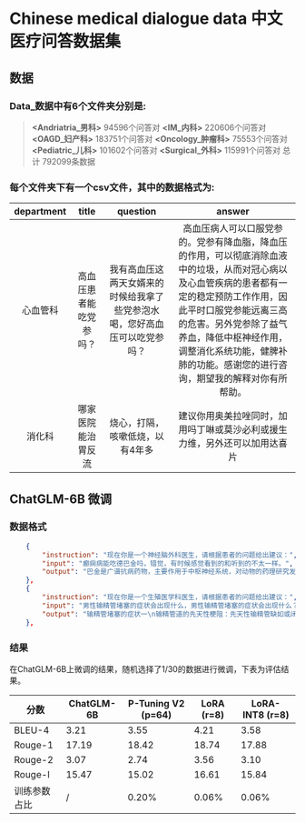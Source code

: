# Chinese medical dialogue data 中文医疗问答数据集

## 数据

### Data_数据中有6个文件夹分别是:
>**<Andriatria_男科>**  94596个问答对
> **<IM_内科>**        220606个问答对
**<OAGD_妇产科>**      183751个问答对
**<Oncology_肿瘤科>**   75553个问答对
 **<Pediatric_儿科>**  101602个问答对
 **<Surgical_外科>**   115991个问答对
 总计 792099条数据

### 每个文件夹下有一个csv文件，其中的数据格式为:

department | title | question |  answer
:-: | :-: | :-: | :-: 
心血管科|高血压患者能吃党参吗？|我有高血压这两天女婿来的时候给我拿了些党参泡水喝，您好高血压可以吃党参吗？|高血压病人可以口服党参的。党参有降血脂，降血压的作用，可以彻底消除血液中的垃圾，从而对冠心病以及心血管疾病的患者都有一定的稳定预防工作作用，因此平时口服党参能远离三高的危害。另外党参除了益气养血，降低中枢神经作用，调整消化系统功能，健脾补肺的功能。感谢您的进行咨询，期望我的解释对你有所帮助。|
消化科|哪家医院能治胃反流|烧心，打隔，咳嗽低烧，以有4年多| 建议你用奥美拉唑同时，加用吗丁啉或莫沙必利或援生力维，另外还可以加用达喜片|

## ChatGLM-6B 微调

### 数据格式

```json
    {
        "instruction": "现在你是一个神经脑外科医生，请根据患者的问题给出建议：",
        "input": "癫痫病能吃德巴金吗，错觉，有时候感觉看到的和听到的不太一样。",
        "output": "巴金是广谱抗病药物，主要作用于中枢神经系统，对动物的药理研究发现德巴金对各种癫痫的实验模型（全身性和部分性）均有抗惊厥作用，对人的各种类型癫痫发作有抑制作用，作用机理可能与增加γ-氨基丁酸的浓度有关。 主要是治癫痫药物。建议在医生的知道下，用药，祝您身体早日康复。"
    },
    {
        "instruction": "现在你是一个生殖医学科医生，请根据患者的问题给出建议：",
        "input": "男性输精管堵塞的症状会出现什么，男性输精管堵塞的症状会出现什么？输精管堵塞的症状会有哪些？",
        "output": "输精管堵塞的症状一\n输精管道的先天性梗阻：先天性输精管缺如或闭塞、先天性附睾发育不良、附睾与睾丸不连接、先天性精囊缺如或射精管缺如。\n输精管堵塞的症状二\n输精管道的感染：这一输精管堵塞的症状有结核、淋病及血丝虫病，当结核杆菌侵及输精管壁，使输精管壁增厚，输精管变硬变粗，呈串珠状，病变可沿输精管蔓延到附睾尾，然后波及整个附睾和睾丸。球菌感染主要破坏附睾尾部，很少侵及附睾头，输精管也常常受累。丝虫病感染侵及输精管、附睾时，同样可造成其阻塞而不通。当感染侵及前列腺、精囊时，输精管道梗阻症状可表现"
    },
```

### 结果
在ChatGLM-6B上微调的结果，随机选择了1/30的数据进行微调，下表为评估结果。

|   分数  |  ChatGLM-6B | P-Tuning V2 (p=64) | LoRA (r=8) | LoRA-INT8 (r=8) |
| ------- | -------- | ----- | ------| -------- |
| BLEU-4  |  3.21   | 3.55 | 4.21 | 3.58 |
| Rouge-1 |  17.19   | 18.42 | 18.74 | 17.88 |
| Rouge-2 |  3.07   | 2.74 | 3.56 | 3.10 |
| Rouge-l |  15.47   | 15.02 | 16.61 | 15.84 |
| 训练参数占比 |  /       | 0.20% | 0.06% | 0.06% |






            

